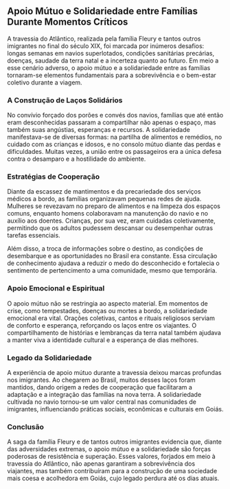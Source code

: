 ## Apoio Mútuo e Solidariedade entre Famílias Durante Momentos Críticos

A travessia do Atlântico, realizada pela família Fleury e tantos outros imigrantes no final do século XIX, foi marcada por inúmeros desafios: longas semanas em navios superlotados, condições sanitárias precárias, doenças, saudade da terra natal e a incerteza quanto ao futuro. Em meio a esse cenário adverso, o apoio mútuo e a solidariedade entre as famílias tornaram-se elementos fundamentais para a sobrevivência e o bem-estar coletivo durante a viagem.

### A Construção de Laços Solidários

No convívio forçado dos porões e convés dos navios, famílias que até então eram desconhecidas passaram a compartilhar não apenas o espaço, mas também suas angústias, esperanças e recursos. A solidariedade manifestava-se de diversas formas: na partilha de alimentos e remédios, no cuidado com as crianças e idosos, e no consolo mútuo diante das perdas e dificuldades. Muitas vezes, a união entre os passageiros era a única defesa contra o desamparo e a hostilidade do ambiente.

### Estratégias de Cooperação

Diante da escassez de mantimentos e da precariedade dos serviços médicos a bordo, as famílias organizavam pequenas redes de ajuda. Mulheres se revezavam no preparo de alimentos e na limpeza dos espaços comuns, enquanto homens colaboravam na manutenção do navio e no auxílio aos doentes. Crianças, por sua vez, eram cuidadas coletivamente, permitindo que os adultos pudessem descansar ou desempenhar outras tarefas essenciais.

Além disso, a troca de informações sobre o destino, as condições de desembarque e as oportunidades no Brasil era constante. Essa circulação de conhecimento ajudava a reduzir o medo do desconhecido e fortalecia o sentimento de pertencimento a uma comunidade, mesmo que temporária.

### Apoio Emocional e Espiritual

O apoio mútuo não se restringia ao aspecto material. Em momentos de crise, como tempestades, doenças ou mortes a bordo, a solidariedade emocional era vital. Orações coletivas, cantos e rituais religiosos serviam de conforto e esperança, reforçando os laços entre os viajantes. O compartilhamento de histórias e lembranças da terra natal também ajudava a manter viva a identidade cultural e a esperança de dias melhores.

### Legado da Solidariedade

A experiência de apoio mútuo durante a travessia deixou marcas profundas nos imigrantes. Ao chegarem ao Brasil, muitos desses laços foram mantidos, dando origem a redes de cooperação que facilitaram a adaptação e a integração das famílias na nova terra. A solidariedade cultivada no navio tornou-se um valor central nas comunidades de imigrantes, influenciando práticas sociais, econômicas e culturais em Goiás.

### Conclusão

A saga da família Fleury e de tantos outros imigrantes evidencia que, diante das adversidades extremas, o apoio mútuo e a solidariedade são forças poderosas de resistência e superação. Esses valores, forjados em meio à travessia do Atlântico, não apenas garantiram a sobrevivência dos viajantes, mas também contribuíram para a construção de uma sociedade mais coesa e acolhedora em Goiás, cujo legado perdura até os dias atuais.